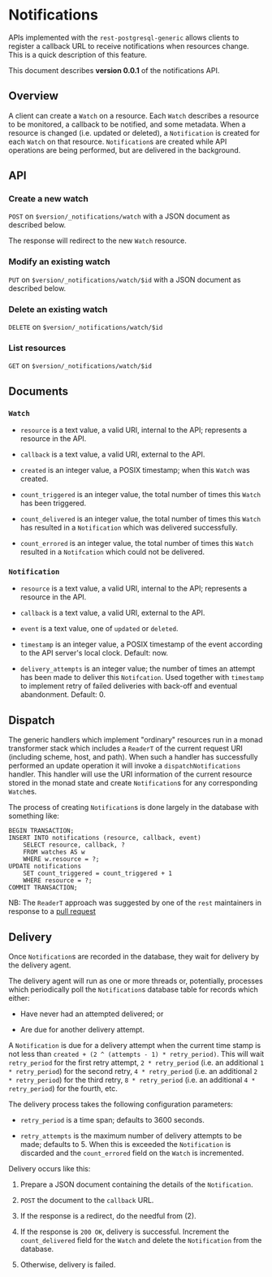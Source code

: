 Notifications
=============

APIs implemented with the `rest-postgresql-generic` allows clients to register
a callback URL to receive notifications when resources change. This is a quick
description of this feature.

This document describes **version 0.0.1** of the notifications API.

Overview
--------

A client can create a `Watch` on a resource. Each `Watch` describes a resource
to be monitored, a callback to be notified, and some metadata. When a resource
is changed (i.e. updated or deleted), a `Notification` is created for each
`Watch` on that resource. `Notification`s are created while API operations are
being performed, but are delivered in the background.

API
---

### Create a new watch

`POST` on `$version/_notifications/watch` with a JSON document as described
below.

The response will redirect to the new `Watch` resource.

### Modify an existing watch

`PUT` on `$version/_notifications/watch/$id` with a JSON document as described
below.

### Delete an existing watch

`DELETE` on `$version/_notifications/watch/$id`

### List resources

`GET` on `$version/_notifications/watch/$id`

Documents
---------

### `Watch`

- `resource` is a text value, a valid URI, internal to the API; represents
a resource in the API.

- `callback` is a text value, a valid URI, external to the API.

- `created` is an integer value, a POSIX timestamp; when this `Watch` was
created.

- `count_triggered` is an integer value, the total number of times this `Watch` has
been triggered.

- `count_delivered` is an integer value, the total number of times this `Watch`
has resulted in a `Notification` which was delivered successfully.

- `count_errored` is an integer value, the total number of times this `Watch`
resulted in a `Notifcation` which could not be delivered.

### `Notification`

- `resource` is a text value, a valid URI, internal to the API; represents
a resource in the API.

- `callback` is a text value, a valid URI, external to the API.

- `event` is a text value, one of `updated` or `deleted`.

- `timestamp` is an integer value, a POSIX timestamp of the event according to
the API server's local clock. Default: now.

- `delivery_attempts` is an integer value; the number of times an attempt has
been made to deliver this `Notifcation`. Used together with `timestamp` to
implement retry of failed deliveries with back-off and eventual abandonment.
Default: 0.

Dispatch
--------

The generic handlers which implement "ordinary" resources run in a monad
transformer stack which includes a `ReaderT` of the current request URI
(including scheme, host, and path). When such a handler has successfully
performed an update operation it will invoke a `dispatchNotifications` handler.
This handler will use the URI information of the current resource stored in the
monad state and create `Notification`s for any corresponding `Watch`es.

The process of creating `Notification`s is done largely in the database with
something like:

````{.sql}
BEGIN TRANSACTION;
INSERT INTO notifications (resource, callback, event)
    SELECT resource, callback, ?
    FROM watches AS w
    WHERE w.resource = ?;
UPDATE notifications
    SET count_triggered = count_triggered + 1
    WHERE resource = ?;
COMMIT TRANSACTION;
````

NB: The `ReaderT` approach was suggested by one of the `rest` maintainers in
response to a [pull request][pr90]

[pr90]: https://github.com/silkapp/rest/pull/90

Delivery
--------

Once `Notification`s are recorded in the database, they wait for delivery by
the delivery agent.

The delivery agent will run as one or more threads or, potentially, processes
which periodically poll the `Notification`s database table for records which
either:

- Have never had an attempted delivered; or

- Are due for another delivery attempt.

A `Notification` is due for a delivery attempt when the current time stamp is
not less than `created + (2 ^ (attempts - 1) * retry_period)`. This will wait
`retry_period` for the first retry attempt, `2 * retry_period` (i.e. an
additional `1 * retry_period`) for the second retry, `4 * retry_period` (i.e.
an additional `2 * retry_period`) for the third retry, `8 * retry_period` (i.e.
an additional `4 * retry_period`) for the fourth, etc.

The delivery process takes the following configuration parameters:

- `retry_period` is a time span; defaults to 3600 seconds.

- `retry_attempts` is the maximum number of delivery attempts to be made;
defaults to 5. When this is exceeded the `Notification` is discarded and the
`count_errored` field on the `Watch` is incremented.

Delivery occurs like this:

1. Prepare a JSON document containing the details of the `Notification`.

2. `POST` the document to the `callback` URL.

3. If the response is a redirect, do the needful from (2).

4. If the response is `200 OK`, delivery is successful. Increment the
`count_delivered` field for the `Watch` and delete the `Notification` from the
database.

5. Otherwise, delivery is failed.

